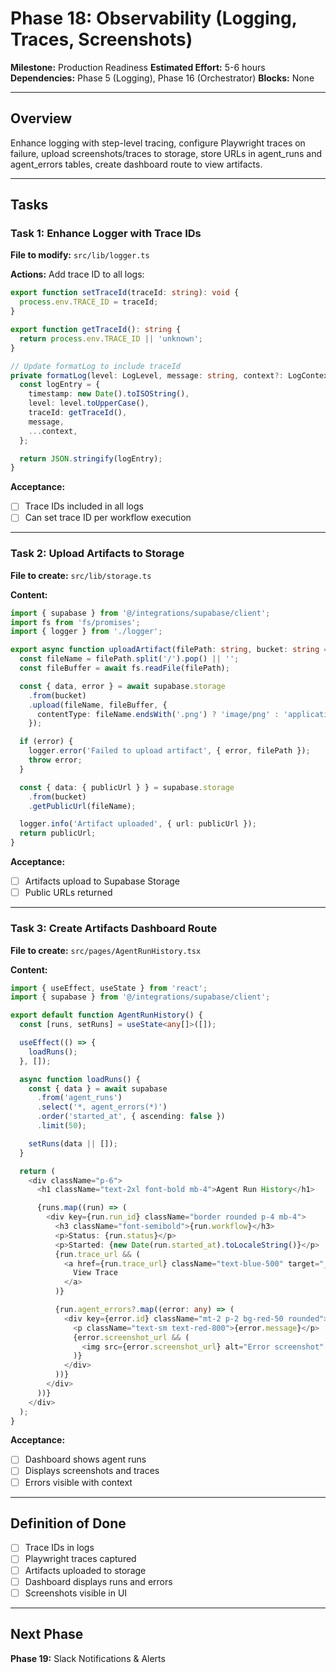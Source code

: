 # Phase 18: Observability (Logging, Traces, Screenshots)

**Milestone:** Production Readiness
**Estimated Effort:** 5-6 hours
**Dependencies:** Phase 5 (Logging), Phase 16 (Orchestrator)
**Blocks:** None

---

## Overview

Enhance logging with step-level tracing, configure Playwright traces on failure, upload screenshots/traces to storage, store URLs in agent_runs and agent_errors tables, create dashboard route to view artifacts.

---

## Tasks

### Task 1: Enhance Logger with Trace IDs

**File to modify:** `src/lib/logger.ts`

**Actions:**
Add trace ID to all logs:
```typescript
export function setTraceId(traceId: string): void {
  process.env.TRACE_ID = traceId;
}

export function getTraceId(): string {
  return process.env.TRACE_ID || 'unknown';
}

// Update formatLog to include traceId
private formatLog(level: LogLevel, message: string, context?: LogContext): string {
  const logEntry = {
    timestamp: new Date().toISOString(),
    level: level.toUpperCase(),
    traceId: getTraceId(),
    message,
    ...context,
  };

  return JSON.stringify(logEntry);
}
```

**Acceptance:**
- [ ] Trace IDs included in all logs
- [ ] Can set trace ID per workflow execution

---

### Task 2: Upload Artifacts to Storage

**File to create:** `src/lib/storage.ts`

**Content:**
```typescript
import { supabase } from '@/integrations/supabase/client';
import fs from 'fs/promises';
import { logger } from './logger';

export async function uploadArtifact(filePath: string, bucket: string = 'agent-artifacts'): Promise<string> {
  const fileName = filePath.split('/').pop() || '';
  const fileBuffer = await fs.readFile(filePath);

  const { data, error } = await supabase.storage
    .from(bucket)
    .upload(fileName, fileBuffer, {
      contentType: fileName.endsWith('.png') ? 'image/png' : 'application/zip',
    });

  if (error) {
    logger.error('Failed to upload artifact', { error, filePath });
    throw error;
  }

  const { data: { publicUrl } } = supabase.storage
    .from(bucket)
    .getPublicUrl(fileName);

  logger.info('Artifact uploaded', { url: publicUrl });
  return publicUrl;
}
```

**Acceptance:**
- [ ] Artifacts upload to Supabase Storage
- [ ] Public URLs returned

---

### Task 3: Create Artifacts Dashboard Route

**File to create:** `src/pages/AgentRunHistory.tsx`

**Content:**
```typescript
import { useEffect, useState } from 'react';
import { supabase } from '@/integrations/supabase/client';

export default function AgentRunHistory() {
  const [runs, setRuns] = useState<any[]>([]);

  useEffect(() => {
    loadRuns();
  }, []);

  async function loadRuns() {
    const { data } = await supabase
      .from('agent_runs')
      .select('*, agent_errors(*)')
      .order('started_at', { ascending: false })
      .limit(50);

    setRuns(data || []);
  }

  return (
    <div className="p-6">
      <h1 className="text-2xl font-bold mb-4">Agent Run History</h1>

      {runs.map((run) => (
        <div key={run.run_id} className="border rounded p-4 mb-4">
          <h3 className="font-semibold">{run.workflow}</h3>
          <p>Status: {run.status}</p>
          <p>Started: {new Date(run.started_at).toLocaleString()}</p>
          {run.trace_url && (
            <a href={run.trace_url} className="text-blue-500" target="_blank" rel="noopener">
              View Trace
            </a>
          )}

          {run.agent_errors?.map((error: any) => (
            <div key={error.id} className="mt-2 p-2 bg-red-50 rounded">
              <p className="text-sm text-red-800">{error.message}</p>
              {error.screenshot_url && (
                <img src={error.screenshot_url} alt="Error screenshot" className="mt-2 max-w-md" />
              )}
            </div>
          ))}
        </div>
      ))}
    </div>
  );
}
```

**Acceptance:**
- [ ] Dashboard shows agent runs
- [ ] Displays screenshots and traces
- [ ] Errors visible with context

---

## Definition of Done

- [ ] Trace IDs in logs
- [ ] Playwright traces captured
- [ ] Artifacts uploaded to storage
- [ ] Dashboard displays runs and errors
- [ ] Screenshots visible in UI

---

## Next Phase

**Phase 19:** Slack Notifications & Alerts
